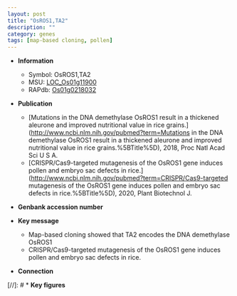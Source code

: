 ```yaml
---
layout: post
title: "OsROS1,TA2"
description: ""
category: genes
tags: [map-based cloning, pollen]
---
```


* **Information**  
    + Symbol: OsROS1,TA2  
    + MSU: [LOC_Os01g11900](http://rice.uga.edu/cgi-bin/ORF_infopage.cgi?orf=LOC_Os01g11900)  
    + RAPdb: [Os01g0218032](http://rapdb.dna.affrc.go.jp/viewer/gbrowse_details/irgsp1?name=Os01g0218032)  

* **Publication**  
    + [Mutations in the DNA demethylase OsROS1 result in a thickened aleurone and improved nutritional value in rice grains.](http://www.ncbi.nlm.nih.gov/pubmed?term=Mutations in the DNA demethylase OsROS1 result in a thickened aleurone and improved nutritional value in rice grains.%5BTitle%5D), 2018, Proc Natl Acad Sci U S A.
    + [CRISPR/Cas9-targeted mutagenesis of the OsROS1 gene induces pollen and embryo sac defects in rice.](http://www.ncbi.nlm.nih.gov/pubmed?term=CRISPR/Cas9-targeted mutagenesis of the OsROS1 gene induces pollen and embryo sac defects in rice.%5BTitle%5D), 2020, Plant Biotechnol J.

* **Genbank accession number**  

* **Key message**  
    + Map-based cloning showed that TA2 encodes the DNA demethylase OsROS1
    + CRISPR/Cas9-targeted mutagenesis of the OsROS1 gene induces pollen and embryo sac defects in rice.

* **Connection**  

[//]: # * **Key figures**  


